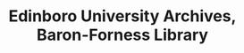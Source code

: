 ---
layout: repo
title: "Edinboro University Archives, Baron-Forness Library"
id: 13517
permalink: repos/13517/
---